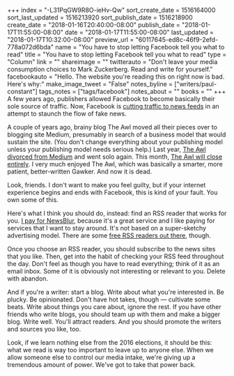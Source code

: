+++
index = "-L31PqGW9R8O-ieHv-Qw"
sort_create_date = 1516164000
sort_last_updated = 1516213920
sort_publish_date = 1516218900
create_date = "2018-01-16T20:40:00-08:00"
publish_date = "2018-01-17T11:55:00-08:00"
date = "2018-01-17T11:55:00-08:00"
last_updated = "2018-01-17T10:32:00-08:00"
preview_url = "60117645-ed8c-46f9-2efd-778a072d6bda"
name = "You have to stop letting Facebook tell you what to read"
title = "You have to stop letting Facebook tell you what to read"
type = "Column"
link = ""
shareimage = ""
twitterauto = "Don't leave your media consumption choices to Mark Zuckerberg. Read and write for yourself."
facebookauto = "Hello. The website you're reading this on right now is bad. Here's why:"
make_image_tweet = "False"
notes_byline = ["writers/paul-constant"]
tags_notes = ["tags/facebook"]
notes_about = ""
books = ""
+++
A few years ago, publishers allowed Facebook to become basically their sole source of traffic. Now, Facebook is [cutting traffic to news feeds](https://www.vanityfair.com/news/2018/01/will-facebooks-media-divorce-backfire) in an attempt to staunch the flow of fake news.

A couple of years ago, brainy blog The Awl moved all their pieces over to blogging site Medium, presumably in search of a business model that would sustain the site. (You don't change everything about your publishing model unless your publishing model needs serious help.) Last year, [The Awl divorced from Medium](http://www.adweek.com/digital/the-awl-is-the-latest-publication-to-leave-medium/) and went solo again. This month, [The Awl will close entirely](http://nymag.com/selectall/2018/01/the-awl-to-stop-publishing.html?utm_campaign=nym&utm_source=tw&utm_medium=s1). I very much enjoyed The Awl, which was basically a smarter, more patient, better-written Gawker. And now it is dead.

Look, friends. I don't want to make you feel guilty, but if your internet experience begins and ends with Facebook, this is kind of your fault. You own some of this. 

Here's what I think you should do, instead: find an RSS reader that works for you. [I pay for NewsBlur](http://newsblur.com/), because it's a great service and I like paying for services that I want to stay around. It's not based on a super-sketchy advertising model. There are some [free RSS readers out there](https://www.lifewire.com/top-free-online-rss-readers-3486649), though. 

Once you choose an RSS reader, you should subscribe to the news sites that you like. Then, get into the habit of checking your RSS feed throughout the day. Don't feel as though you have to read everything; think of it as an email inbox. Some of it is obviously not interesting or relevant to you. Delete with abandon.

And if you're a writer: start a blog. Write about what you're interested in. Be plucky. Be opinionated. Don't have hot takes, though — cultivate some beats. Write about things you care about, ignore the rest. If you have other friends who write blogs, you should team up with them and make a bigger blog. Write well. You'll attract readers. And you should promote the writers and sources you like, too.

Look, if we learn nothing else from the 2016 elections, it should be this: what we read is way too important to leave up to anyone else. When we allow someone else to control our media intake, we're giving up a tremendous amount of power. We've got to take that power back.